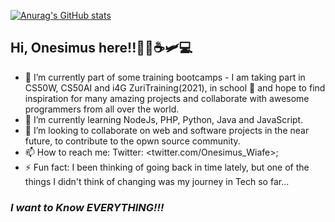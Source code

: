[![Anurag's GitHub stats](https://github-readme-stats.vercel.app/api?username=sarpong4&count_private=true&show_icons=true&theme=radical&hide=stars,issues)](https://github.com/anuraghazra/github-readme-stats)


## Hi, Onesimus here!!👋🏿☕🛩️💻

<!--
**sarpong4/sarpong4** is a ✨ _special_ ✨ repository because its `README.md` (this file) appears on your GitHub profile.-->

- 🔭 I’m currently part of some training bootcamps - I am taking part in CS50W, CS50AI and i4G ZuriTraining(2021), in school 🏫 and hope to find inspiration for many amazing projects and collaborate with awesome programmers from all over the world.
- 🌱 I’m currently learning NodeJs, PHP, Python, Java and JavaScript.
- 👯 I’m looking to collaborate on web and software projects in the near future, to contribute to the opwn source community.
- 📫 How to reach me: Twitter: <twitter.com/Onesimus_Wiafe>; 
- ⚡ Fun fact: I been thinking of going back in time lately, but one of the things I didn't think of changing was my journey in Tech so far...
### _I want to Know EVERYTHING!!!_
